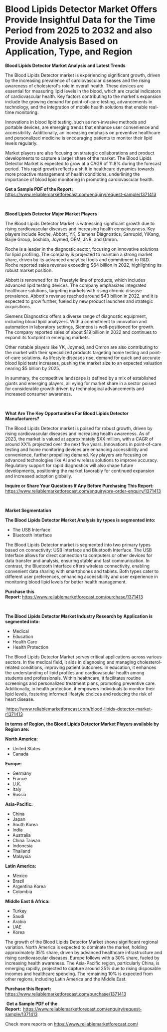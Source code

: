 <p><h1>Blood Lipids Detector Market Offers Provide Insightful Data for the Time Period from 2025 to 2032 and also Provide Analysis Based on Application, Type, and Region</h1></p><p><strong>Blood Lipids Detector Market Analysis and Latest Trends</strong></p>
<p><p>The Blood Lipids Detector market is experiencing significant growth, driven by the increasing prevalence of cardiovascular diseases and the rising awareness of cholesterol's role in overall health. These devices are essential for measuring lipid levels in the blood, which are crucial indicators of cardiovascular health. Key factors contributing to the market's expansion include the growing demand for point-of-care testing, advancements in technology, and the integration of mobile health solutions that enable real-time monitoring. </p><p>Innovations in blood lipid testing, such as non-invasive methods and portable devices, are emerging trends that enhance user convenience and accessibility. Additionally, an increasing emphasis on preventive healthcare and personalized medicine is encouraging patients to monitor their lipid levels regularly. </p><p>Market players are also focusing on strategic collaborations and product developments to capture a larger share of the market. The Blood Lipids Detector Market is expected to grow at a CAGR of 11.8% during the forecast period. This rapid growth reflects a shift in healthcare dynamics towards more proactive management of health conditions, underlining the importance of blood lipid monitoring in promoting cardiovascular health.</p></p>
<p><strong>Get a Sample PDF of the Report:&nbsp;</strong> <a href="https://www.reliablemarketforecast.com/enquiry/request-sample/1371413?utm_campaign=3120&utm_medium=2&utm_source=Github&utm_content=ia&utm_term=22032025&utm_id=blood-lipids-detector">https://www.reliablemarketforecast.com/enquiry/request-sample/1371413</a></p>
<p>&nbsp;</p>
<p><strong>Blood Lipids Detector Major Market Players</strong></p>
<p><p>The Blood Lipids Detector Market is witnessing significant growth due to rising cardiovascular diseases and increasing health consciousness. Key players include Roche, Abbott, YK, Siemens Diagnostics, Sanrupid, YiKang, Baijie Group, boshida, Joymed, OEM, JNR, and Omron.</p><p>Roche is a leader in the diagnostic sector, focusing on innovative solutions for lipid profiling. The company is projected to maintain a strong market share, driven by its advanced analytical tools and commitment to R&D. Roche reported sales revenue exceeding $64 billion in 2022, highlighting its robust market position.</p><p>Abbott is renowned for its Freestyle line of products, which includes advanced lipid testing devices. The company emphasizes integrated healthcare solutions, targeting markets with rising chronic disease prevalence. Abbott's revenue reached around $43 billion in 2022, and it is expected to grow further, fueled by new product launches and strategic acquisitions.</p><p>Siemens Diagnostics offers a diverse range of diagnostic equipment, including blood lipid analyzers. With a commitment to innovation and automation in laboratory settings, Siemens is well-positioned for growth. The company reported sales of about $19 billion in 2022 and continues to expand its footprint in emerging markets.</p><p>Other notable players like YK, Joymed, and Omron are also contributing to the market with their specialized products targeting home testing and point-of-care solutions. As lifestyle diseases rise, demand for quick and accurate blood lipid tests increases, pushing the market size to an expected valuation nearing $5 billion by 2025.</p><p>In summary, the competitive landscape is defined by a mix of established giants and emerging players, all vying for market share in a sector poised for considerable growth driven by technological advancements and increased consumer awareness.</p></p>
<p>&nbsp;</p>
<p><strong>What Are The Key Opportunities For Blood Lipids Detector Manufacturers?</strong></p>
<p><p>The Blood Lipids Detector market is poised for robust growth, driven by rising cardiovascular diseases and increasing health awareness. As of 2023, the market is valued at approximately $XX million, with a CAGR of around XX% projected over the next five years. Innovations in point-of-care testing and home monitoring devices are enhancing accessibility and convenience, further propelling demand. Key players are focusing on advanced technologies like AI and wireless solutions to improve accuracy. Regulatory support for rapid diagnostics will also shape future developments, positioning the market favorably for continued expansion and increased adoption globally.</p></p>
<p><strong>Inquire or Share Your Questions If Any Before Purchasing This Report:</strong> <a href="https://www.reliablemarketforecast.com/enquiry/pre-order-enquiry/1371413?utm_campaign=3120&utm_medium=2&utm_source=Github&utm_content=ia&utm_term=22032025&utm_id=blood-lipids-detector">https://www.reliablemarketforecast.com/enquiry/pre-order-enquiry/1371413</a></p>
<p>&nbsp;</p>
<p><strong>Market Segmentation</strong></p>
<p><strong>The Blood Lipids Detector Market Analysis by types is segmented into:</strong></p>
<p><ul><li>The USB Interface</li><li>Bluetooth Interface</li></ul></p>
<p><p>The Blood Lipids Detector market is segmented into two primary types based on connectivity: USB Interface and Bluetooth Interface. The USB Interface allows for direct connection to computers or other devices for data transfer and analysis, ensuring stable and fast communication. In contrast, the Bluetooth Interface offers wireless connectivity, enabling convenient data sharing with smartphones and tablets. Both types cater to different user preferences, enhancing accessibility and user experience in monitoring blood lipid levels for better health management.</p></p>
<p><strong>Purchase this Report:&nbsp;</strong><a href="https://www.reliablemarketforecast.com/purchase/1371413?utm_campaign=3120&utm_medium=2&utm_source=Github&utm_content=ia&utm_term=22032025&utm_id=blood-lipids-detector">https://www.reliablemarketforecast.com/purchase/1371413</a></p>
<p>&nbsp;</p>
<p><strong>The Blood Lipids Detector Market Industry Research by Application is segmented into:</strong></p>
<p><ul><li>Medical</li><li>Education</li><li>Health Care</li><li>Health Protection</li></ul></p>
<p><p>The Blood Lipids Detector Market serves critical applications across various sectors. In the medical field, it aids in diagnosing and managing cholesterol-related conditions, improving patient outcomes. In education, it enhances the understanding of lipid profiles and cardiovascular health among students and professionals. Within healthcare, it facilitates routine screenings and personalized treatment plans, promoting preventive care. Additionally, in health protection, it empowers individuals to monitor their lipid levels, fostering informed lifestyle choices and reducing the risk of heart disease.</p></p>
<p><a href="https://www.reliablemarketforecast.com/blood-lipids-detector-market-r1371413?utm_campaign=3120&utm_medium=2&utm_source=Github&utm_content=ia&utm_term=22032025&utm_id=blood-lipids-detector">&nbsp;https://www.reliablemarketforecast.com/blood-lipids-detector-market-r1371413</a></p>
<p><strong>In terms of Region, the Blood Lipids Detector Market Players available by Region are:</strong></p>
<p>
    <p> <strong> North America: </strong>
        <ul>
            <li>United States</li>
            <li>Canada</li>
        </ul>
        </p> 
    <p> <strong> Europe: </strong>
        <ul>
            <li>Germany</li>
            <li>France</li>
            <li>U.K.</li>
            <li>Italy</li>
            <li>Russia</li>
        </ul>
        </p> 
    <p> <strong> Asia-Pacific: </strong>
        <ul>
            <li>China</li>
            <li>Japan</li>
            <li>South Korea</li>
            <li>India</li>
            <li>Australia</li>
            <li>China Taiwan</li>
            <li>Indonesia</li>
            <li>Thailand</li>
            <li>Malaysia</li>
        </ul>
        </p> 
    <p> <strong> Latin America: </strong>
        <ul>
            <li>Mexico</li>
            <li>Brazil</li>
            <li>Argentina Korea</li>
            <li>Colombia</li>
        </ul>
        </p> 
    <p> <strong> Middle East & Africa: </strong>
        <ul>
            <li>Turkey</li>
            <li>Saudi</li>
            <li>Arabia</li>
            <li>UAE</li>
            <li>Korea</li>
        </ul>
    </p>
    </p>
<p><p>The growth of the Blood Lipids Detector Market shows significant regional variation. North America is expected to dominate the market, holding approximately 35% share, driven by advanced healthcare infrastructure and rising cardiovascular diseases. Europe follows with a 30% share, fueled by increasing health awareness. The Asia-Pacific region, particularly China, is emerging rapidly, projected to capture around 25% due to rising disposable incomes and healthcare spending. The remaining 10% is expected from other regions, including Latin America and the Middle East.</p></p>
<p><strong>Purchase this Report: </strong><a href="https://www.reliablemarketforecast.com/purchase/1371413?utm_campaign=3120&utm_medium=2&utm_source=Github&utm_content=ia&utm_term=22032025&utm_id=blood-lipids-detector">https://www.reliablemarketforecast.com/purchase/1371413</a></p>
<p>&nbsp;<strong>Get a Sample PDF of the Report:&nbsp;&nbsp;</strong><a href="https://www.reliablemarketforecast.com/enquiry/request-sample/1371413?utm_campaign=3120&utm_medium=2&utm_source=Github&utm_content=ia&utm_term=22032025&utm_id=blood-lipids-detector">https://www.reliablemarketforecast.com/enquiry/request-sample/1371413</a></p>
<p><strong></strong></p>
<p>Check more reports on <a href="https://www.reliablemarketforecast.com/?utm_campaign=3120&utm_medium=2&utm_source=Github&utm_content=ia&utm_term=22032025&utm_id=blood-lipids-detector">https://www.reliablemarketforecast.com/</a></p>